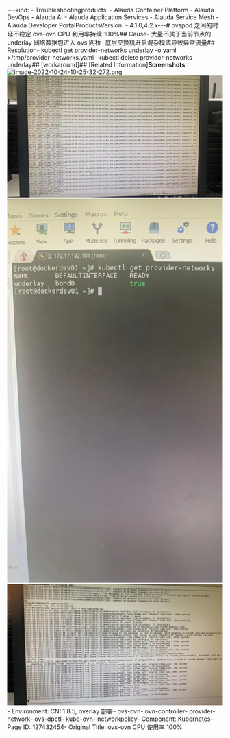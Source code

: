 ---kind:   - Troubleshootingproducts:    - Alauda Container Platform   - Alauda DevOps   - Alauda AI   - Alauda Application Services   - Alauda Service Mesh   - Alauda Developer PortalProductsVersion:   - 4.1.0,4.2.x---<!-- A type of document that involves encountering a fault, diag...it, performing root cause analysis, and providing solutions. --># ovspod 之间的时延不稳定 ovs-ovn CPU 利用率持续 100%## Cause- 大量不属于当前节点的 underlay 网络数据包进入 ovs 网桥- 底层交换机开启混杂模式导致异常流量## Resolution- kubectl get provider-networks underlay -o yaml >/tmp/provider-networks.yaml- kubectl delete provider-networks underlay## [workaround]## [Related Information]**Screenshots**![image-2022-10-24-10-25-32-272.png](https://jira.alauda.cn/secure/thumbnail/126163/_thumb_126163.png)![](assets/ovs-ovn-cpu-shi-yong-lu-100/image2022-10-31_16-20-35.png)![](assets/ovs-ovn-cpu-shi-yong-lu-100/image2022-10-31_16-20-55.png)![](assets/ovs-ovn-cpu-shi-yong-lu-100/image2022-10-31_17-33-4.png)- Environment: CNI 1.8.5, overlay 部署- ovs-ovn- ovn-controller- provider-network- ovs-dpctl- kube-ovn- networkpolicy- Component: Kubernetes- Page ID: 127432454- Original Title: ovs-ovn CPU 使用率 100%